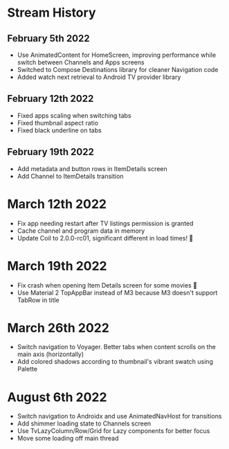 # Stream History

## February 5th 2022
- Use AnimatedContent for HomeScreen, improving performance while switch between Channels and Apps screens
- Switched to Compose Destinations library for cleaner Navigation code
- Added watch next retrieval to Android TV provider library

## February 12th 2022
- Fixed apps scaling when switching tabs
- Fixed thumbnail aspect ratio
- Fixed black underline on tabs

## February 19th 2022
- Add metadata and button rows in ItemDetails screen
- Add Channel to ItemDetails transition

# March 12th 2022
- Fix app needing restart after TV listings permission is granted
- Cache channel and program data in memory
- Update Coil to 2.0.0-rc01, significant different in load times! 🎉 

# March 19th 2022
- Fix crash when opening Item Details screen for some movies 🐛
- Use Material 2 TopAppBar instead of M3 because M3 doesn't support TabRow in title

# March 26th 2022
- Switch navigation to Voyager. Better tabs when content scrolls on the main axis (horizontally)
- Add colored shadows according to thumbnail's vibrant swatch using Palette

# August 6th 2022
- Switch navigation to Androidx and use AnimatedNavHost for transitions
- Add shimmer loading state to Channels screen
- Use TvLazyColumn/Row/Grid for Lazy components for better focus
- Move some loading off main thread
